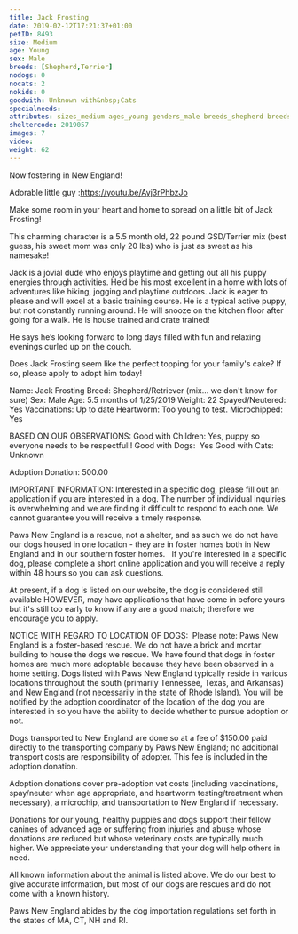 ```yaml
---
title: Jack Frosting
date: 2019-02-12T17:21:37+01:00
petID: 8493
size: Medium
age: Young
sex: Male
breeds: [Shepherd,Terrier]
nodogs: 0
nocats: 2
nokids: 0
goodwith: Unknown with&nbsp;Cats
specialneeds: 
attributes: sizes_medium ages_young genders_male breeds_shepherd breeds_terrier 
sheltercode: 2019057
images: 7
video: 
weight: 62
---
```


Now fostering in New England! 

Adorable little guy :https://youtu.be/Ayj3rPhbzJo

Make some room in your heart and home to spread on a little bit of Jack Frosting! 

This charming character is a 5.5 month old, 22 pound GSD/Terrier mix (best guess, his sweet mom was only 20 lbs) who is just as sweet as his namesake! 

Jack is a jovial dude who enjoys playtime and getting out all his puppy energies through activities. He&#8217;d be his most excellent in a home with lots of adventures like hiking, jogging and playtime outdoors. Jack is eager to please and will excel at a basic training course. He is a typical active puppy, but  not constantly running around.  He will snooze on the kitchen floor after going for a walk. He is house trained and crate trained! 

He says he&#8217;s looking forward to long days filled with fun and relaxing evenings curled up on the couch. 

Does Jack Frosting seem like the perfect topping for your family's cake? If so, please apply to adopt him today!

Name: Jack Frosting 
Breed: Shepherd/Retriever  (mix... we don't know for sure)
Sex: Male
Age: 5.5 months of 1/25/2019
Weight: 22
Spayed/Neutered: Yes
Vaccinations: Up to date
Heartworm: Too young to test.
Microchipped: Yes

BASED ON OUR OBSERVATIONS: 
Good with Children: Yes, puppy so everyone needs to be respectful!!
Good with Dogs:&#160; Yes
Good with Cats: Unknown

Adoption Donation: 500.00



IMPORTANT INFORMATION:
Interested in a specific dog, please fill out an application if you are interested in a dog. The number of individual inquiries is overwhelming and we are finding it difficult to respond to each one. We cannot guarantee you will receive a timely response.

Paws New England is a rescue, not a shelter, and as such we do not have our dogs housed in one location - they are in foster homes both in New England and in our southern foster homes. &#160; If you're interested in a specific dog, please complete a short online application and you will receive a reply within 48 hours so you can ask questions.

At present, if a dog is listed on our website, the dog is considered still available HOWEVER, may have applications that have come in before yours but it's still too early to know if any are a good match; therefore we encourage you to apply.


NOTICE WITH REGARD TO LOCATION OF DOGS: &#160;Please note: Paws New England is a foster-based rescue. We do not have a brick and mortar building to house the dogs we rescue. We have found that dogs in foster homes are much more adoptable because they have been observed in a home setting. Dogs listed with Paws New England typically reside in various locations throughout the south (primarily Tennessee, Texas, and Arkansas) and New England (not necessarily in the state of Rhode Island). You will be notified by the adoption coordinator of the location of the dog you are interested in so you have the ability to decide whether to pursue adoption or not.

Dogs transported to New England are done so at a fee of $150.00 paid directly to the transporting company by Paws New England; no additional transport costs are responsibility of adopter. This fee is included in the adoption donation.

Adoption donations cover pre-adoption vet costs (including vaccinations, spay/neuter when age appropriate, and heartworm testing/treatment when necessary), a microchip, and transportation to New England if necessary.

Donations for our young, healthy puppies and dogs support their fellow canines of advanced age or suffering from injuries and abuse whose donations are reduced but whose veterinary costs are typically much higher. We appreciate your understanding that your dog will help others in need.

All known information about the animal is listed above. We do our best to give accurate information, but most of our dogs are rescues and do not come with a known history.

Paws New England abides by the dog importation regulations set forth in the states of MA, CT, NH and RI.